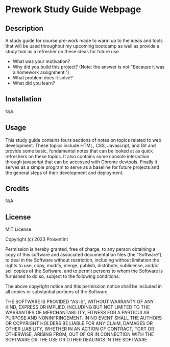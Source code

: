 # Prework Study Guide Webpage

## Description

A study guide for course pre-work made to warm up to the ideas and tools that will be used throughout my upcoming bootcamp as well as provide a study tool as a refresher on these ideas for future use.

- What was your motivation?
- Why did you build this project? (Note: the answer is not "Because it was a homework assignment.")
- What problem does it solve?
- What did you learn?

## Installation

N/A

## Usage

This study guide contains fours sections of notes on topics related to web development. These topics include HTML, CSS, Javascript, and Git and provide some basic, fundamental notes that can be looked at as quick refreshers on these topics. It also contains some console interaction through javascript that can be accessed with Chrome devtools. Finally it serves as a simple program to serve as a baseline for future projects and the general steps of their development and deployment.

## Credits

N/A

## License

MIT License

Copyright (c) 2023 Prosentint

Permission is hereby granted, free of charge, to any person obtaining a copy
of this software and associated documentation files (the "Software"), to deal
in the Software without restriction, including without limitation the rights
to use, copy, modify, merge, publish, distribute, sublicense, and/or sell
copies of the Software, and to permit persons to whom the Software is
furnished to do so, subject to the following conditions:

The above copyright notice and this permission notice shall be included in all
copies or substantial portions of the Software.

THE SOFTWARE IS PROVIDED "AS IS", WITHOUT WARRANTY OF ANY KIND, EXPRESS OR
IMPLIED, INCLUDING BUT NOT LIMITED TO THE WARRANTIES OF MERCHANTABILITY,
FITNESS FOR A PARTICULAR PURPOSE AND NONINFRINGEMENT. IN NO EVENT SHALL THE
AUTHORS OR COPYRIGHT HOLDERS BE LIABLE FOR ANY CLAIM, DAMAGES OR OTHER
LIABILITY, WHETHER IN AN ACTION OF CONTRACT, TORT OR OTHERWISE, ARISING FROM,
OUT OF OR IN CONNECTION WITH THE SOFTWARE OR THE USE OR OTHER DEALINGS IN THE
SOFTWARE.
